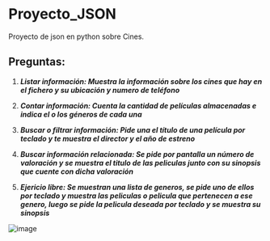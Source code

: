 # Proyecto_JSON 
Proyecto de json en python sobre Cines.

## Preguntas:

1. **_Listar información: Muestra la información sobre los cines que hay en el fichero y su ubicación y numero de teléfono_** 

2. **_Contar información: Cuenta la cantidad de películas almacenadas e indica el o los géneros de cada una_**

3. **_Buscar o filtrar información: Pide una el título de una película por teclado y te muestra el director y el año de estreno_**

4. **_Buscar información relacionada: Se pide por pantalla un número de valoración y se muestra el titulo de las peliculas junto con su sinopsis que cuente con dicha valoración_**
   
5. **_Ejericio libre: Se muestran una lista de generos, se pide uno de ellos por teclado y muestra las peliculas o pelicula que pertenecen a ese genero, luego se pide la pelicula deseada por teclado y se muestra su sinopsis_**

![image](https://github.com/K1K04/Proyecto_JSON/assets/95848578/ce16c544-16c4-44b0-a16d-aea152d9e284)
